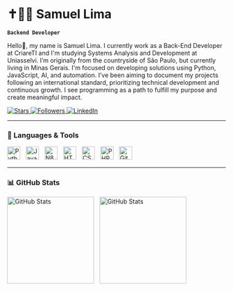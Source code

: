 # ✝🐱‍💻 Samuel Lima

**`Backend Developer`**

Hello🤝, my name is Samuel Lima. I currently work as a Back-End Developer at CriareTI and I'm studying Systems Analysis and Development at Uniasselvi. I’m originally from the countryside of São Paulo, but currently living in Minas Gerais. I'm focused on developing solutions using Python, JavaScript, AI, and automation. I’ve been aiming to document my projects following an international standard, prioritizing technical development and continuous growth. I see programming as a path to fulfill my purpose and create meaningful impact.

<p align="left">
    <a href="https://github.com/SamuellLima?tab=repositories&sort=stargazers">
        <img 
            alt="Stars" 
            title="Total GitHub Stars" 
            src="https://custom-icon-badges.demolab.com/github/stars/SamuellLima?color=55960c&style=for-the-badge&labelColor=488207&logo=star&label=Stars"
        />
    </a>
    <a href="https://github.com/SamuellLima?tab=followers">
        <img 
            alt="Followers" 
            title="Follow me on GitHub" 
            src="https://custom-icon-badges.demolab.com/github/followers/SamuellLima?color=236ad3&labelColor=1155ba&style=for-the-badge&logo=github&label=Followers&logoColor=white"
        />
    </a>
    <a href="https://www.linkedin.com/in/samuel-lima-516a79233/" target="_blank">
        <img 
            alt="LinkedIn" 
            title="Connect with me on LinkedIn" 
            src="https://img.shields.io/badge/LinkedIn-Profile-blue?style=for-the-badge&logo=linkedin&logoColor=white"
        />
    </a>
</p>

---

### 🧰 Languages & Tools

<img 
    align="left" 
    alt="Python" 
    title="Python"
    width="30px" 
    style="padding-right: 10px;" 
    src="https://cdn.jsdelivr.net/gh/devicons/devicon@latest/icons/python/python-original.svg" 
/>
<img 
    align="left" 
    alt="JavaScript" 
    title="JavaScript"
    width="30px" 
    style="padding-right: 10px;" 
    src="https://cdn.jsdelivr.net/gh/devicons/devicon@latest/icons/javascript/javascript-original.svg" 
/>
<img 
    align="left" 
    alt="N8N" 
    title="N8N"
    width="30px" 
    style="padding-right: 10px;" 
    src="https://registry.npmmirror.com/@lobehub/icons-static-png/1.56.0/files/dark/n8n-color.png" 
/>
<img 
    align="left" 
    alt="HTML"
    title="HTML" 
    width="30px" 
    style="padding-right: 10px;" 
    src="https://cdn.jsdelivr.net/gh/devicons/devicon@latest/icons/html5/html5-original.svg" 
/>
<img 
    align="left" 
    alt="CSS" 
    title="CSS"
    width="30px" 
    style="padding-right: 10px;" 
    src="https://cdn.jsdelivr.net/gh/devicons/devicon@latest/icons/css3/css3-original.svg" 
/>
<img 
    align="left" 
    alt="PHP" 
    title="PHP"
    width="30px" 
    style="padding-right: 10px;" 
    src="https://cdn.jsdelivr.net/gh/devicons/devicon@latest/icons/php/php-original.svg" 
/>
<img 
    align="left" 
    alt="Git" 
    title="Git"
    width="30px" 
    style="padding-right: 10px;" 
    src="https://cdn.jsdelivr.net/gh/devicons/devicon@latest/icons/git/git-original.svg" 
/>
<br/>
<br/>

---

### 📊 GitHub Stats

<p>
  <img 
    align="left" 
    alt="GitHub Stats" 
    height="200" 
    style="padding-right: 10px;" 
    src="https://github-readme-stats.vercel.app/api?username=SamuellLima&show_icons=true&theme=tokyonight&include_all_commits=true&locale=EN" 
  />

<img 
      align="left" 
      alt="GitHub Stats" 
      height="200" 
      src="https://github-readme-stats.vercel.app/api/top-langs/?username=SamuellLima&theme=tokyonight&custom_title=Technologies&langs_count=9" 
  />

</p>
